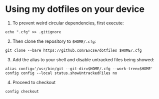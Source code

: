  # Using my dotfiles on your device
1. To prevent weird circular dependencies, first execute:
``` 
echo ".cfg" >> .gitignore 
```
2. Then clone the repository to `$HOME/.cfg`:
``` 
git clone --bare https://github.com/Excse/dotfiles $HOME/.cfg 
```
3. Add the alias to your shell and disable untracked files being showed:
```
alias config='/usr/bin/git --git-dir=$HOME/.cfg --work-tree=$HOME'
config config --local status.showUntrackedFiles no
```

4. Proceed to checkout
```
config checkout
```
 

